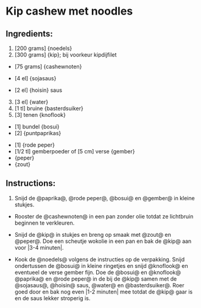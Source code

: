 # Kip cashew met noodles

## Ingredients:
1. [200 grams] {noedels}
2. [300 grams] {kip}; bij voorkeur kipdijfilet
* [75 grams] {cashewnoten}
+ [4 el] {sojasaus}
- [2 el] {hoisin} saus
3. [3 el] {water}
20. [1 tl] bruine {basterdsuiker}
123456789. [3] tenen {knoflook}
* [1] bundel {bosui}
* [2] {puntpaprikas}
- [1] {rode peper}
- [1/2 tl] gemberpoeder of [5 cm] verse {gember}
- {peper}
- {zout}


## Instructions:
1. Snijd de @paprika@, @rode peper@, @bosui@ en @gember@ in kleine stukjes.
* Rooster de @cashewnoten@ in een pan zonder olie totdat ze lichtbruin beginnen te verkleuren.
+ Snijd de @kip@ in stukjes en breng op smaak met @zout@ en @peper@. Doe een scheutje wokolie in een pan en bak de @kip@ aan voor |3-4 minuten|.
- Kook de @noedels@ volgens de instructies op de verpakking. Snijd ondertussen de @bosui@ in kleine ringetjes en snijd @knoflook@ en eventueel de verse gember fijn. Doe de @bosui@ en @knoflook@ @paprika@ en @rode peper@ in de bij de @kip@ samen met de @sojasaus@, @hoisin@ saus, @water@ en @basterdsuiker@. Roer goed door en bak nog even |1-2 minuten| mee totdat de @kip@ gaar is en de saus lekker stroperig is.

